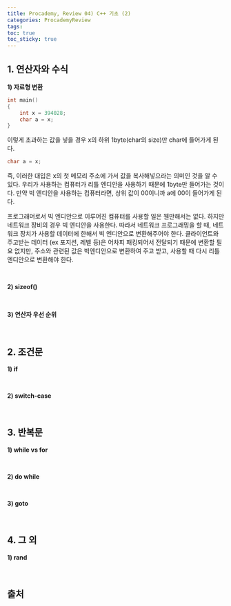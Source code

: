 ```yaml
---
title: Procademy, Review 04) C++ 기초 (2)
categories: ProcademyReview
tags: 
toc: true
toc_sticky: true
---
```

## **1. 연산자와 수식**

**1) 자료형 변환**

```c++
int main()
{
	int x = 394028;
	char a = x;
}
```
이렇게 초과하는 값을 넣을 경우 x의 하위 1byte(char의 size)만 char에 들어가게 된다. 

 ```c++
char a = x;
```

즉, 이러한 대입은 x의 첫 메모리 주소에 가서 값을 복사해넣으라는 의미인 것을 알 수 있다. 우리가 사용하는 컴퓨터가 리틀 엔디안을 사용하기 때문에 1byte만 들어가는 것이다. 만약 빅 엔디안을 사용하는 컴퓨터라면, 상위 값이 00이니까 a에 00이 들어가게 된다. 

프로그래머로서 빅 엔디안으로 이루어진 컴퓨터를 사용할 일은 웬만해서는 없다. 하지만 네트워크 장비의 경우 빅 엔디안을 사용한다. 따라서 네트워크 프로그래밍을 할 때, 네트워크 장치가 사용할 데이터에 한해서 빅 엔디안으로 변환해주어야 한다. 클라이언트와 주고받는 데이터 (ex 포지션, 레벨 등)은 어차피 패킹되어서 전달되기 때문에 변환할 필요 없지만, 주소와 관련된 값은 빅엔디안으로 변환하여 주고 받고, 사용할 때 다시 리틀 엔디안으로 변환해야 한다. 


<br/>

**2) sizeof()**

<br/>

**3) 연산자 우선 순위**

<br/>

## **2. 조건문**

**1) if**

<br/>

**2) switch-case**

<br/>

## **3. 반복문**

**1) while vs for**

<br/>

**2) do while**

<br/>

**3) goto**

<br/>

## **4. 그 외**

**1) rand**

<br/>

## **출처**

